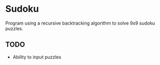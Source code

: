 # Sudoku
Program using a recursive backtracking algorithm to solve 9x9 sudoku puzzles.

## TODO
- Ability to input puzzles
